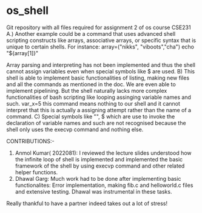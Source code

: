 # os_shell
Git repository with all files required for assignment 2 of os course CSE231
A.)
Another example could be a command that uses advanced shell scripting constructs like arrays, associative arrays, or specific syntax that is unique to certain shells. For instance:
    array=("nikks", "viboots","cha")
    echo "${array[1]}"

Array parsing and interpreting has not been implemented and thus the shell cannot assign variables even when special symbols like $ are used.
B) This shell is able to implement basic functionalities of listing, making new files and all the commands as mentioned in the doc. We are even able to implement pipelining.
But the shell naturally lacks more complex functionalities of bash scripting like looping assinging variable names and such.
var_x=5
this command means nothing to our shell and it cannot interpret that this is actually a assigning attempt rather than the name of a command.
C) 
Special symbols like "", $ which are use to invoke the declaration of variable names and such are not recognised because the shell only uses the execvp command and nothing else.

CONTRIBUTIONS:-
1) Anmol Kumar( 2022081): I reviewed the lecture slides understood how the infinite loop of shell is implemented and implemented the basic framework of the shell by using execvp command and other related helper functions.
2) Dhawal Garg: Much work had to be done after implementing basic functionalites: Error implementation, making fib.c and helloworld.c files and extensive testing. Dhawal was instrumental in these tasks.

Really thankful to have a partner indeed takes out a lot of stress!